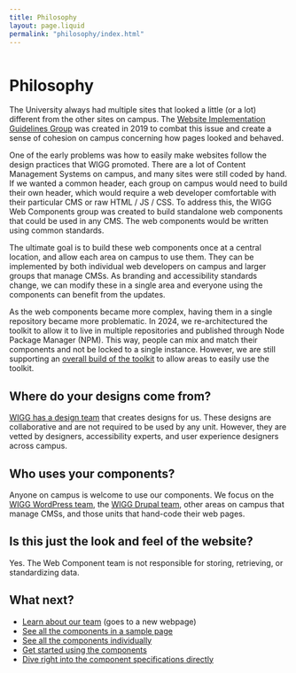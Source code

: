 ```yaml
---
title: Philosophy
layout: page.liquid
permalink: "philosophy/index.html"
---
```

<ilw-page-title width="full">
<img src="https://cdn.brand.illinois.edu/patterns/ascend/orange.svg" alt="" slot="background">
<h1>Philosophy</h1>
</ilw-page-title>

The University always had multiple sites that looked a little (or a lot) different from the other sites on campus. The [Website Implementation Guidelines Group](https://webtheme.illinois.edu/about/) was created in 2019 to combat this issue and create a sense of cohesion on campus concerning how pages looked and behaved. 

One of the early problems was how to easily make websites follow the design practices that WIGG promoted. There are a lot of Content Management Systems on campus, and many sites were still coded by hand. If we wanted a common header, each group on campus would need to build their own header, which would require a web developer comfortable with their particular CMS or raw HTML / JS / CSS. To address this, the WIGG Web Components group was created to build standalone web components that could be used in any CMS. The web components would be written using common standards. 

The ultimate goal is to build these web components once at a central location, and allow each area on campus to use them. They can be implemented by both individual web developers on campus and larger groups that manage CMSs. As branding and accessibility standards change, we can modify these in a single area and everyone using the components can benefit from the updates. 

As the web components became more complex, having them in a single repository became more problematic. In 2024, we re-architectured the toolkit to allow it to live in multiple repositories and published through Node Package Manager (NPM). This way, people can mix and match their components and not be locked to a single instance. However, we are still supporting an [overall build of the toolkit](https://github.com/web-illinois/toolkit-management) to allow areas to easily use the toolkit. 

## Where do your designs come from? 

[WIGG has a design team](https://webtheme.illinois.edu/about/design/) that creates designs for us. These designs are collaborative and are not required to be used by any unit. However, they are vetted by designers, accessibility experts, and user experience designers across campus.

## Who uses your components?

Anyone on campus is welcome to use our components. We focus on the [WIGG WordPress team](https://webtheme.illinois.edu/about/wordpress/), the [WIGG Drupal team](https://webtheme.illinois.edu/about/drupal/), other areas on campus that manage CMSs, and those units that hand-code their web pages. 

## Is this just the look and feel of the website? 

Yes. The Web Component team is not responsible for storing, retrieving, or standardizing data. 

## What next? 

* <a href="https://webtheme.illinois.edu/about/web-components/">Learn about our team</a> (goes to a new webpage)
* <a href="/demo/index.html">See all the components in a sample page</a>
* <a href="/preview/index.html">See all the components individually</a>
* <a href="/getting_started/index.html">Get started using the components</a>
* <a href="/components_toc/index.html">Dive right into the component specifications directly</a>